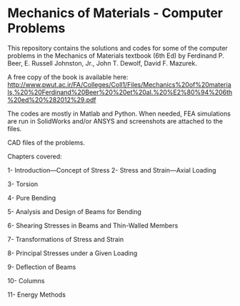 # Mechanics of Materials - Computer Problems

This repository contains the solutions and codes for some of the computer problems in the Mechanics of Materials textbook (6th Ed) by Ferdinand P. Beer, E. Russell Johnston, Jr., John T. Dewolf, David F. Mazurek.

A free copy of the book is available here: http://www.pwut.ac.ir/FA/Colleges/Coll1/Files/Mechanics%20of%20materials,%20%20Ferdinand%20Beer%20%20et%20al.%20%E2%80%94%206th%20ed%20%282012%29.pdf

The codes are mostly in Matlab and Python. When needed, FEA simulations are run in SolidWorks and/or ANSYS and screenshots are attached to the files.

CAD files of the problems. 

Chapters covered:

  1- Introduction—Concept of Stress
  2- Stress and Strain—Axial Loading
  
  3- Torsion
  
  4- Pure Bending
  
  5- Analysis and Design of Beams for Bending
  
  6- Shearing Stresses in Beams and Thin-Walled Members
  
  7- Transformations of Stress and Strain
  
  8- Principal Stresses under a Given Loading
  
  9- Deflection of Beams
  
  10- Columns
  
  11- Energy Methods
  
